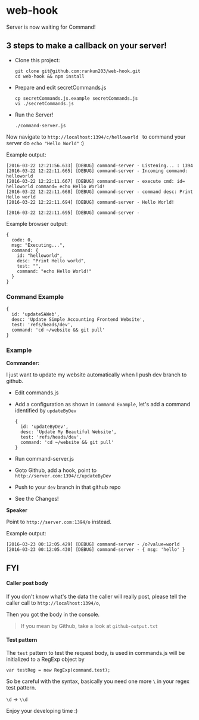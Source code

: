 # web-hook
Server is now waiting for Command!

## 3 steps to make a callback on your server!

- Clone this project:

  ```
  git clone git@github.com:rankun203/web-hook.git
  cd web-hook && npm install
  ```
  
- Prepare and edit secretCommands.js

  ```
  cp secretCommands.js.example secretCommands.js
  vi ./secretCommands.js
  ```
  
- Run the Server!
  
  ```
  ./command-server.js
  ```

Now navigate to `http://localhost:1394/c/helloworld `
to command your server do `echo "Hello World"` :)

Example output:

```
[2016-03-22 12:21:56.633] [DEBUG] command-server - Listening... : 1394
[2016-03-22 12:22:11.665] [DEBUG] command-server - Incoming command:  helloworld
[2016-03-22 12:22:11.667] [DEBUG] command-server - execute cmd: id= helloworld command= echo Hello World!
[2016-03-22 12:22:11.668] [DEBUG] command-server - command desc: Print Hello world
[2016-03-22 12:22:11.694] [DEBUG] command-server - Hello World!

[2016-03-22 12:22:11.695] [DEBUG] command-server -
```

Example browser output:

```
{
  code: 0,
  msg: "Executing...",
  command: {
    id: "helloworld",
    desc: "Print Hello world",
    test: "",
    command: "echo Hello World!"
  }
}
```

### Command Example

```
{
  id: 'updateSAWeb',
  desc: 'Update Simple Accounting Frontend Website',
  test: 'refs/heads/dev',
  command: 'cd ~/website && git pull'
}
```

### Example

**Commander:**

I just want to update my website automatically when I push dev branch to github.

- Edit commands.js
- Add a configuration as shown in `Command Example`, 
  let's add a command identified by `updateByDev`
  
  ```
  {
    id: 'updateByDev',
    desc: 'Update My Beautiful Website',
    test: 'refs/heads/dev',
    command: 'cd ~/website && git pull'
  }
  ```

- Run command-server.js
- Goto Github, add a hook, point to `http://server.com:1394/c/updateByDev`
- Push to your `dev` branch in that github repo
- See the Changes!

**Speaker**

Point to `http://server.com:1394/o` instead.

Example output: 

```
[2016-03-23 00:12:05.429] [DEBUG] command-server - /o?value=world  
[2016-03-23 00:12:05.430] [DEBUG] command-server - { msg: 'hello' }
```

## FYI

#### Caller post body

If you don't know what's the data the caller will really post,
please tell the caller call to `http://localhost:1394/o`,

Then you got the body in the console.

> If you mean by Github, take a look at `github-output.txt`

#### Test pattern

The `test` pattern to test the request body,
is used in commands.js will be initialized to a RegExp object by

```
var testReg = new RegExp(command.test);
```

So be careful with the syntax, basically you need one more `\` in your regex test pattern.

`\d` -> `\\d`

Enjoy your developing time :)
